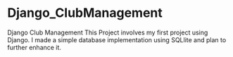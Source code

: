 # Django_ClubManagement
 Django Club Management
 This Project involves my first project using Django. I made a simple database implementation using SQLlite and plan to further enhance it.

